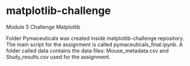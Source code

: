 # matplotlib-challenge
Module 5 Challenge Matplotlib 

Folder Pymaceuticals was created inside matplotlib-challenge repository. 
The main script for the assignment is called pymaceuticals_final.ipynb. 
A folder called data contains the data files: Mouse_metadata.csv and Study_results.csv used for the assignment.

